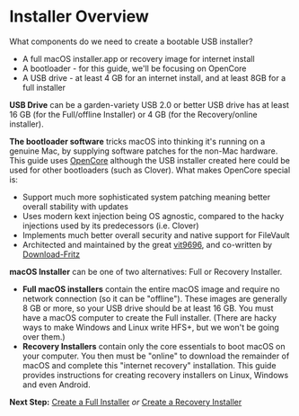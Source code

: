 # Installer Overview

What components do we need to create a bootable USB installer?

* A full macOS installer.app or recovery image for internet install
* A bootloader - for this guide, we'll be focusing on OpenCore
* A USB drive - at least 4 GB for an internet install, and at least 8GB for a full installer

**USB Drive** can be a garden-variety USB 2.0 or better USB drive
has at least 16 GB (for the Full/offline Installer)
or 4 GB (for the Recovery/online installer).

**The bootloader software** tricks macOS into thinking it's running on a genuine Mac,
by supplying software patches for the non-Mac hardware.
This guide uses [OpenCore](https://github.com/acidanthera/OpenCorePkg/releases)
although the USB installer created here could be used for other bootloaders (such as Clover).
What makes OpenCore special is:

* Support much more sophisticated system patching meaning better overall stability with updates
* Uses modern kext injection being OS agnostic, compared to the hacky injections used by its predecessors (i.e. Clover)
* Implements much better overall security and native support for FileVault
* Architected and maintained by the great [vit9696](https://github.com/vit9696), and co-written by [Download-Fritz](https://github.com/Download-Fritz)

**macOS Installer** can be one of two alternatives: Full or Recovery Installer.

* **Full macOS installers** contain the entire macOS image and require no network connection
(so it can be "offline").
These images are generally 8 GB or more, so your USB drive should be at least 16 GB.
You must have a macOS computer to create the Full installer.
(There are hacky ways to make Windows and Linux write HFS+, but we won't be going over them.)
* **Recovery Installers** contain only the core essentials to boot macOS on your computer.
You then must be "online" to download the remainder of macOS and complete this "internet recovery" installation.
This guide provides instructions for creating recovery installers on Linux, Windows and even Android.

**Next Step:** [Create a Full Installer](./offline-installer.md) *or* [Create a Recovery Installer](./online-installer.md)
